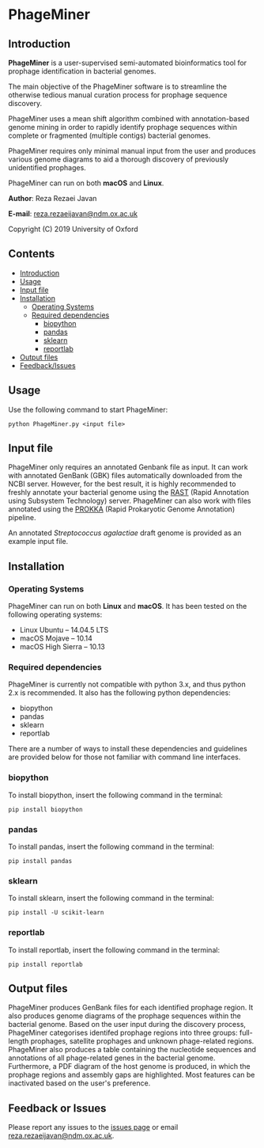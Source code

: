 # PhageMiner
## Introduction
**PhageMiner** is a user-supervised semi-automated bioinformatics tool for prophage identification in bacterial genomes.

The main objective of the PhageMiner software is to streamline the otherwise tedious manual curation process for prophage sequence discovery. 

PhageMiner uses a mean shift algorithm combined with annotation-based genome mining in
order to rapidly identify prophage sequences within complete or fragmented (multiple contigs) bacterial genomes.

PhageMiner requires only minimal manual input from the user and produces various genome diagrams to aid a thorough discovery of previously unidentified prophages. 

PhageMiner can run on both **macOS** and **Linux**. 

**Author**: Reza Rezaei Javan

**E-mail**: reza.rezaeijavan@ndm.ox.ac.uk

Copyright (C) 2019 University of Oxford

## Contents
  * [Introduction](#introduction)
  * [Usage](#usage)
  * [Input file](#input-file)
  * [Installation](#installation)
    * [Operating Systems](#operating-systems)
    * [Required dependencies](#required-dependencies)
      * [biopython](#biopython)
      * [pandas](#pandas)
      * [sklearn](#sklearn)
      * [reportlab](#reportlab)
  * [Output files](#output-files)
  * [Feedback/Issues](#feedback-or-issues)


## Usage
Use the following command to start PhageMiner:
```
python PhageMiner.py <input file>
```

## Input file
PhageMiner only requires an annotated Genbank file as input. It can work with annotated GenBank (GBK) files automatically downloaded from the NCBI server. However, for the best result, it is highly recommended to freshly annotate your bacterial genome using the [RAST](http://rast.nmpdr.org/) (Rapid Annotation using Subsystem Technology) server. PhageMiner can also work with files annotated using the [PROKKA](https://github.com/tseemann/prokka) (Rapid Prokaryotic Genome Annotation) pipeline.

An annotated *Streptococcus agalactiae* draft genome is provided as an example input file.


## Installation

### Operating Systems
PhageMiner can run on both **Linux** and **macOS**. It has been tested on the following operating systems:
* Linux Ubuntu – 14.04.5 LTS
* macOS Mojave – 10.14
* macOS High Sierra – 10.13

### Required dependencies
PhageMiner is currently not compatible with python 3.x, and thus python 2.x is recommended. It also has the following python dependencies:
* biopython
* pandas
* sklearn
* reportlab

There are a number of ways to install these dependencies and guidelines are provided below for those not familiar with command line interfaces.

### biopython
To install biopython, insert the following command in the terminal:
```
pip install biopython
```
### pandas
To install pandas, insert the following command in the terminal:
```
pip install pandas
```
### sklearn
To install sklearn, insert the following command in the terminal:
```
pip install -U scikit-learn
```
### reportlab
To install reportlab, insert the following command in the terminal:
```
pip install reportlab
```

## Output files
PhageMiner produces GenBank files for each identified prophage region. It also produces genome diagrams of the prophage sequences within the bacterial genome. Based on the user input during the discovery process, PhageMiner categorises identifed prophage regions into three groups: full-length prophages, satellite prophages and unknown phage-related regions. PhageMiner also produces a table containing the nucleotide sequences and annotations of all phage-related genes in the bacterial genome. Furthermore, a PDF diagram of the host genome is produced, in which the prophage regions and assembly gaps are highlighted. Most features can be inactivated based on the user's preference.

## Feedback or Issues
Please report any issues to the [issues page](https://github.com/RezaRezaeiJavan/PhageMiner/issues) or email reza.rezaeijavan@ndm.ox.ac.uk.

